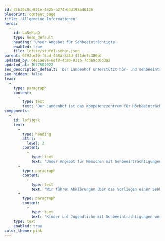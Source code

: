 ```yaml
---
id: 3fb36c8c-821e-4325-b274-6dd198ad0136
blueprint: content_page
title: 'Allgemeine Informationen'
heros:
  -
    id: LaNeHtaQ
    type: hero_default
    heading: 'Unser Angebot für Sehbeeinträchtigte'
    enabled: true
    file: lottie/stufe1-sehen.json
parent: 6f92ce29-f5ad-468a-8a3d-4f1de7c386cd
updated_by: 04e1ae9a-6ef8-4ba0-931b-7cd69cc0d3a2
updated_at: 1677602922
seo_description_default: 'Der Landenhof unterstützt hör- und sehbeeinträchtigte Kinder & Jugendliche in ihrem selbstbestimmten Leben durch Förderung ihrer Fähigkeiten & Entwicklung'
seo_hidden: false
lead:
  -
    type: paragraph
    content:
      -
        type: text
        text: 'Der Landenhof ist das Kompetenzzentrum für Hörbeeinträchtigungen und Sehbeeinträchtigungen im Kanton Aargau. Wir unterstützen Menschen mit Hör- oder Sehbeeinträchtigungen in ihrem selbstbestimmten Leben, indem wir ihre Fähigkeiten und ihre Entwicklung gezielt fördern.'
components:
  -
    id: lefjigak
    text:
      -
        type: heading
        attrs:
          level: 2
        content:
          -
            type: text
            text: 'Unser Angebot für Menschen mit Sehbeeinträchtigungen'
      -
        type: paragraph
        content:
          -
            type: text
            text: 'Wir führen Abklärungen über das Vorliegen einer Sehbeeinträchtigung durch und unterstützen sehbeeinträchtige Kinder und Jugendliche dabei, ihre Sehfähigkeiten optimal zu entwickeln sowie kognitive, motorische, soziale und emotionale Fähigkeiten zu entfalten. Zusammen entwickeln wir Strategien, damit sie ihren Sehrest, ihre anderen Sinne und Hilfsmittel optimal einsetzen können. '
      -
        type: paragraph
        content:
          -
            type: text
            text: 'Kinder und Jugendliche mit Sehbeeinträchtigungen werden durch unseren Visiopädagogischen Dienst in der Regelschule begleitet, oder können voraussichtlich ab dem Schuljahr 2024/25 am Landenhof die Tagessonderschule Sehen besuchen.'
    type: text
    enabled: true
color_theme: pink
---
```

